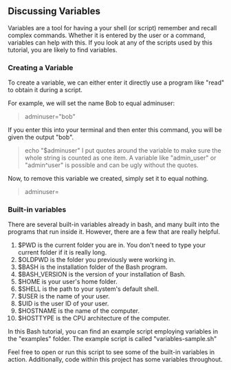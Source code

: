 ## Discussing Variables
Variables are a tool for having a your shell (or script) remember and recall complex commands.
Whether it is entered by the user or a command, variables can help with this.
If you look at any of the scripts used by this tutorial, you are likely to find variables.

### Creating a Variable
To create a variable, we can either enter it directly use a program like "read" to obtain it during a script.

For example, we will set the name Bob to equal adminuser:
> adminuser="bob"

If you enter this into your terminal and then enter this command, you will be given the output "bob".
> echo "$adminuser"
I put quotes around the variable to make sure the whole string is counted as one item.
A variable like "admin_user" or "admin^user" is possible and can be ugly without the quotes.

Now, to remove this variable we created, simply set it to equal nothing.
> adminuser=

### Built-in variables
There are several built-in variables already in bash, and many built into the programs that run inside it.
However, there are a few that are really helpful.

1. $PWD is the current folder you are in. You don't need to type your current folder if it is really long.
2. $OLDPWD is the folder you previously were working in.
3. $BASH is the installation folder of the Bash program.
4. $BASH_VERSION is the version of your installation of Bash.
5. $HOME is your user's home folder.
6. $SHELL is the path to your system's default shell.
7. $USER is the name of your user.
8. $UID is the user ID of your user.
9. $HOSTNAME is the name of the computer.
10. $HOSTTYPE is the CPU architecture of the computer.

In this Bash tutorial, you can find an example script employing variables in the "examples" folder.
The example script is called "variables-sample.sh"

Feel free to open or run this script to see some of the built-in variables in action.
Additionally, code within this project has some variables throughout.